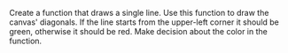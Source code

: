 Create a function that draws a single line.
Use this function to draw the canvas' diagonals.
If the line starts from the upper-left corner it should be green, otherwise it should be red.
Make decision about the color in the function.
